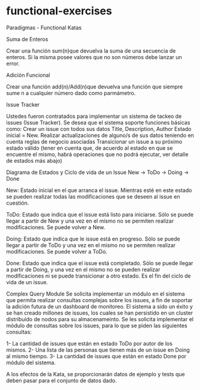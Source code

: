 # functional-exercises


   Paradigmas - Functional 
Katas

Suma de Enteros

Crear una función sum(n)que devuelva la suma de una secuencia de enteros. Si la misma posee valores que no son números debe lanzar un error.

Adición Funcional

Crear una función add(n)/Add(n)que devuelva una función que siempre sume n a cualquier número dado como parmámetro.

Issue Tracker

Ustedes fueron contratados para implementar un sistema de tackeo de issues (Issue Tracker). Se desea que el sistema soporte funciones básicas como:
Crear un  issue con todos sus datos 
Title, Description, Author
Estado inicial = New.
Realizar actualizaciones de alguno/s de sus datos teniendo en cuenta reglas de negocio asociadas
Transicionar un issue a su próximo estado válido (tener en cuenta que, de acuerdo al estado en que se encuentre el mismo, habrá operaciones que no podrá ejecutar, ver detalle de estados más abajo)



Diagrama de Estados y Ciclo de vida de un Issue
New -> ToDo -> Doing -> Done

New: Estado inicial en el que arranca el issue. Mientras esté en este estado se pueden realizar todas las modificaciones que se deseen al issue en cuestión.

ToDo: Estado que indica que el issue está listo para iniciarse. Sólo se puede llegar a partir de New y una vez en el mismo no se permiten realizar modificaciones. Se puede volver a New.

Doing: Estado que indica que le issue está en progreso. Sólo se puede llegar a partir de ToDo y una vez en el mismo no se permiten realizar modificaciones. Se puede volver a ToDo.

Done: Estado que indica que el issue está completado. Sólo se puede llegar a partir de Doing, y una vez en el mismo no se pueden realizar modificaciones ni se puede transicionar a otro estado. Es el fin del ciclo de vida de un issue. 

Complex Query Module
Se solicita implementar un módulo en el sistema que permita realizar consultas complejas sobre los issues, a fin de soportar la adición futura de un dashboard de monitoreo. El sistema a sido un éxito y se han creado millones de issues, los cuales se han persistido en un cluster distribuído de nodos para su almacenameinto.
Se les solicita implementar el módulo de consultas sobre los issues, para lo que se piden las siguientes consultas:

1- La cantidad de issues que están en estado ToDo por autor de los mismos.
2- Una lista de las personas que tienen más de un issue en Doing al mismo tiempo.
3- La cantidad de issues que están en estado Done por módulo del sistema.


A los efectos de la Kata, se proporcionarán datos de ejemplo y tests que deben pasar para el conjunto de datos dado.

